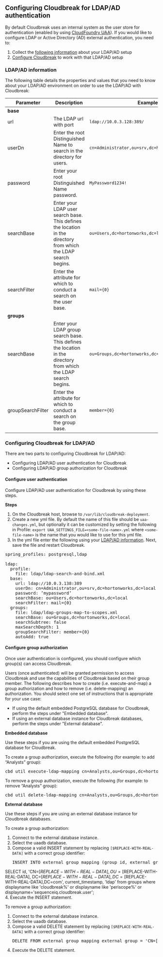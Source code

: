 ## Configuring Cloudbreak for LDAP/AD authentication    

By default Cloudbreak uses an internal system as the user store for authentication (enabled by using [CloudFoundry UAA](https://github.com/cloudfoundry/uaa )). If you would like to configure LDAP or Active Directory (AD) external authentication, you need to:  

1. Collect the [following information](#ldapad-information) about your LDAP/AD setup    
2. [Configure Cloudbreak](#configuring-cloudbreak-for-ldapad) to work with that LDAP/AD setup


### LDAP/AD information 

The following table details the properties and values that you need to know about your LDAP/AD environment on order to use the LDAP/AD with Cloudbreak: 

| Parameter | Description | Example |
|---|---|---|
| **base** |
| url | The LDAP url with port | `ldap://10.0.3.128:389/` | 
| userDn | Enter the root Distinguished Name to search in the directory for users. | `cn=Administrator,ou=srv,dc=hortonworks,dc=local` |
| password | Enter your root Distinguished Name password. |  `MyPassword1234!`|
| searchBase | Enter your LDAP user search base. This defines the location in the directory from which the LDAP search begins. | `ou=Users,dc=hortonworks,dc=local` |
| searchFilter | Enter the attribute for which to conduct a search on the user base. | `mail={0}` |
| **groups** |
| searchBase | Enter your LDAP group search base. This defines the location in the directory from which the LDAP search begins. | `ou=Groups,dc=hortonworks,dc=local` |
| groupSearchFilter| Enter the attribute for which to conduct a search on the group base. | `member={0}` |

### Configuring Cloudbreak for LDAP/AD

There are two parts to configuring Cloudbreak for LDAP/AD:

* Configuring LDAP/AD user authentication for Cloudbreak  
* Configuring LDAP/AD group authorization for Cloudbreak  

#### Configure user authentication

Configure LDAP/AD user authentication for Cloudbreak by using these steps. 

**Steps** 

1. On the Cloudbreak host, browse to `/var/lib/cloudbreak-deployment`.    
2. Create a new yml file. By default the name of this file should be `uaa-changes.yml`, but optionally it can be customized by setting the following in Profile: `export UAA_SETTINGS_FILE=<some-file-name>.yml` where `<some-file-name>` is the name that you would like to use for this yml file.  
3. In the yml file enter the following using your [LDAP/AD information](#ldapad-information). Next, save the file and restart Cloudbreak.  

<pre>spring_profiles: postgresql,ldap

ldap:
  profile:
    file: ldap/ldap-search-and-bind.xml
  base:
    url: ldap://10.0.3.138:389
    userDn: cn=Administrator,ou=srv,dc=hortonworks,dc=local
    password: ’mypassword’
    searchBase: ou=Users,dc=hortonworks,dc=local
    searchFilter: mail={0}
  groups:
    file: ldap/ldap-groups-map-to-scopes.xml
    searchBase: ou=Groups,dc=hortonworks,dc=local
    searchSubtree: false
    maxSearchDepth: 1
    groupSearchFilter: member={0}
    autoAdd: true
</pre>



#### Configure group authorization 

Once user authentication is configured, you should configure which group(s) can access Cloudbreak. 

Users (once authenticated) will be granted permission to access Cloudbreak and use the capabilities of Cloudbreak based on their group member. The following describes how to create (i.e. execute-and-map) a group authorization and how to remove (i.e. delete-mapping) an authorization. You should select one set of instructions that is appropriate for your use case: 

* If using the default embedded PostgreSQL database for Cloudbreak, perform the steps under "Embedded database".  
* If using an external database instance for Cloudbreak databases, perform the steps under "External database".  

**Embedded database**

Use these steps if you are using the default embedded PostgreSQL database for Cloudbreak.

To create a group authorization, execute the following (for example: to add “Analysts” group):
 
<pre>cbd util execute-ldap-mapping cn=Analysts,ou=Groups,dc=hortonworks,dc=local</pre>

To remove a group authorization, execute the following (for example: to remove “Analysts” group):

<pre>cbd util delete-ldap-mapping cn=Analysts,ou=Groups,dc=hortonworks,dc=local</pre>

**External database**

Use these steps if you are using an external database instance for Cloudbreak databases.

To create a group authorization:

1. Connect to the external database instance.  
2. Select the uaadb database.  
3. Compose a valid INSERT statement by replacing `[$REPLACE-WITH-REAL-DATA]` with a correct group identifier:
    <pre>INSERT INTO external_group_mapping (group_id, external_group, added, origin)
SELECT id, 'CN=[$REPLACE-WITH-REAL-DATA],OU=[$REPLACE-WITH-REAL-DATA], DC=[$REPLACE-WITH-REAL-DATA],DC=[$REPLACE-WITH-REAL-DATA],DC=com', current_timestamp, 'ldap' from groups where displayname like 'cloudbreak%' or displayname like 'periscope%' or displayname='sequenceiq.cloudbreak.user';</pre>  
4. Execute the INSERT statement.  

To remove a group authorization:

1. Connect to the external database instance.  
2. Select the uaadb database.  
3. Compose a valid DELETE statement by replacing `[$REPLACE-WITH-REAL-DATA]` with a correct group identifier:
    <pre>DELETE FROM external_group_mapping external_group = 'CN=[$REPLACE-WITH-REAL-DATA],OU=[$REPLACE-WITH-REAL-DATA], DC=[$REPLACE-WITH-REAL-DATA],DC=[$REPLACE-WITH-REAL-DATA],DC=com';</pre>
4. Execute the DELETE statement.  


